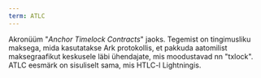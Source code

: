```yaml
---
term: ATLC
---
```


Akronüüm "*Anchor Timelock Contracts*" jaoks. Tegemist on tingimusliku maksega, mida kasutatakse Ark protokollis, et pakkuda aatomilist maksegraafikut keskusele läbi ühendajate, mis moodustavad nn "txlock". ATLC eesmärk on sisuliselt sama, mis HTLC-l Lightningis.